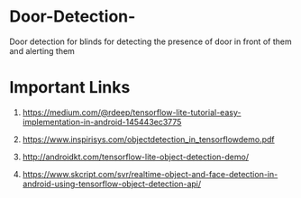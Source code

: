 # Door-Detection-
Door detection for blinds for detecting the presence of door in front of them and alerting them

# Important Links

1. https://medium.com/@rdeep/tensorflow-lite-tutorial-easy-implementation-in-android-145443ec3775

2. https://www.inspirisys.com/objectdetection_in_tensorflowdemo.pdf

3. http://androidkt.com/tensorflow-lite-object-detection-demo/

4. https://www.skcript.com/svr/realtime-object-and-face-detection-in-android-using-tensorflow-object-detection-api/
